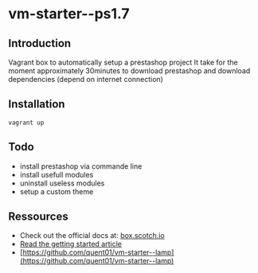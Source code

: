 
# vm-starter--ps1.7

## Introduction

Vagrant box to automatically setup a prestashop project 
It take for the moment approximately 30minutes to download prestashop and download dependencies (depend on internet connection)

## Installation

```
vagrant up
```

## Todo
- install prestashop via commande line
- install usefull modules
- uninstall useless modules
- setup a custom theme

## Ressources

- Check out the official docs at: [box.scotch.io](https://box.scotch.io)
- [Read the getting started article](https://scotch.io/bar-talk/introducing-scotch-box-a-vagrant-lamp-stack-that-just-works)
- [https://github.com/quent01/vm-starter--lamp](https://github.com/quent01/vm-starter--lamp)

